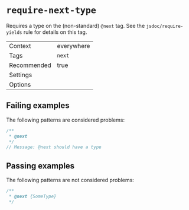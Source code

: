 <a name="user-content-require-next-type"></a>
<a name="require-next-type"></a>
# <code>require-next-type</code>

Requires a type on the (non-standard) `@next` tag.
See the `jsdoc/require-yields` rule for details on this tag.

|||
|---|---|
|Context|everywhere|
|Tags|`next`|
|Recommended|true|
|Settings||
|Options||

<a name="user-content-require-next-type-failing-examples"></a>
<a name="require-next-type-failing-examples"></a>
## Failing examples

The following patterns are considered problems:

````ts
/**
 * @next
 */
// Message: @next should have a type
````



<a name="user-content-require-next-type-passing-examples"></a>
<a name="require-next-type-passing-examples"></a>
## Passing examples

The following patterns are not considered problems:

````ts
/**
 * @next {SomeType}
 */
````

